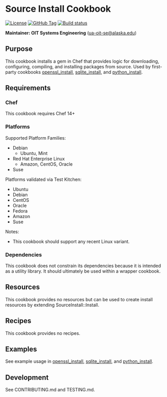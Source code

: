 # Source Install Cookbook

[![License](https://img.shields.io/github/license/ualaska-it/source_install.svg)](https://github.com/ualaska-it/source_install)
[![GitHub Tag](https://img.shields.io/github/tag/ualaska-it/source_install.svg)](https://github.com/ualaska-it/source_install)
[![Build status](https://ci.appveyor.com/api/projects/status/u8rh876pwwhwl1je/branch/master?svg=true)](https://ci.appveyor.com/project/UAlaska/source-install/branch/master)

__Maintainer: OIT Systems Engineering__ (<ua-oit-se@alaska.edu>)

## Purpose

This cookbook installs a gem in Chef that provides logic for downloading, configuring, compiling, and installing packages from source.
Used by first-party cookbooks [openssl_install](https://github.com/UAlaska-IT/openssl_install), [sqlite_install](https://github.com/UAlaska-IT/sqlite_install), and [python_install](https://github.com/UAlaska-IT/python_install).

## Requirements

### Chef

This cookbook requires Chef 14+

### Platforms

Supported Platform Families:

* Debian
  * Ubuntu, Mint
* Red Hat Enterprise Linux
  * Amazon, CentOS, Oracle
* Suse

Platforms validated via Test Kitchen:

* Ubuntu
* Debian
* CentOS
* Oracle
* Fedora
* Amazon
* Suse

Notes:

* This cookbook should support any recent Linux variant.

### Dependencies

This cookbook does not constrain its dependencies because it is intended as a utility library.
It should ultimately be used within a wrapper cookbook.

## Resources

This cookbook provides no resources but can be used to create install resources by extending SourceInstall::Install.

## Recipes

This cookbook provides no recipes.

## Examples

See example usage in [openssl_install](), [sqlite_install](), and [python_install]().

## Development

See CONTRIBUTING.md and TESTING.md.
